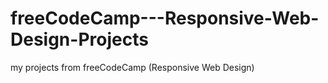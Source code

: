 # freeCodeCamp---Responsive-Web-Design-Projects
my projects from freeCodeCamp (Responsive Web Design) 
